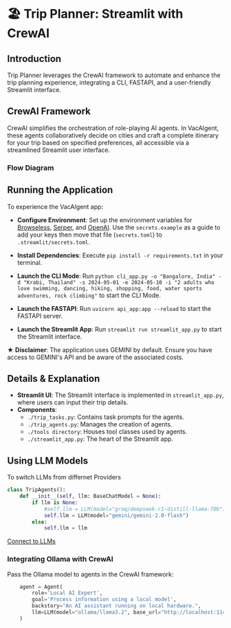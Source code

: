 

# 🏖️ Trip Planner: Streamlit with CrewAI



## Introduction

Trip Planner leverages the CrewAI framework to automate and enhance the trip planning experience, integrating a CLI, FASTAPI, and a user-friendly Streamlit interface.


## CrewAI Framework

CrewAI simplifies the orchestration of role-playing AI agents. In VacAIgent, these agents collaboratively decide on cities and craft a complete itinerary for your trip based on specified preferences, all accessible via a streamlined Streamlit user interface.

### Flow Diagram



## Running the Application

To experience the VacAIgent app:

- **Configure Environment**: Set up the environment variables for [Browseless](https://www.browserless.io/), [Serper](https://serper.dev/), and [OpenAI](https://openai.com/). Use the `secrets.example` as a guide to add your keys then move that file (`secrets.toml`) to `.streamlit/secrets.toml`.

- **Install Dependencies**: Execute `pip install -r requirements.txt` in your terminal.
- **Launch the CLI Mode**: Run `python cli_app.py -o "Bangalore, India" -d "Krabi, Thailand" -s 2024-05-01 -e 2024-05-10 -i "2 adults who love swimming, dancing, hiking, shopping, food, water sports adventures, rock climbing"` to start the CLI Mode.
- **Launch the FASTAPI**: Run `uvicorn api_app:app --reload` to start the FASTAPI server.
- **Launch the Streamlit App**: Run `streamlit run streamlit_app.py` to start the Streamlit interface.

★ **Disclaimer**: The application uses GEMINI by default. Ensure you have access to GEMINI's API and be aware of the associated costs.

## Details & Explanation

- **Streamlit UI**: The Streamlit interface is implemented in `streamlit_app.py`, where users can input their trip details.
- **Components**:
  - `./trip_tasks.py`: Contains task prompts for the agents.
  - `./trip_agents.py`: Manages the creation of agents.
  - `./tools directory`: Houses tool classes used by agents.
  - `./streamlit_app.py`: The heart of the Streamlit app.

## Using LLM Models

To switch LLMs from differnet Providers

```python
class TripAgents():
    def __init__(self, llm: BaseChatModel = None):
        if llm is None:
            #self.llm = LLM(model="groq/deepseek-r1-distill-llama-70b")
            self.llm = LLM(model="gemini/gemini-2.0-flash")
        else:
            self.llm = llm

```
[Connect to LLMs](https://docs.crewai.com/how-to/llm-connections#connect-crewai-to-llms)



### Integrating Ollama with CrewAI

Pass the Ollama model to agents in the CrewAI framework:

```python
    agent = Agent(
        role='Local AI Expert',
        goal='Process information using a local model',
        backstory="An AI assistant running on local hardware.",
        llm=LLM(model="ollama/llama3.2", base_url="http://localhost:11434")
    )
```



